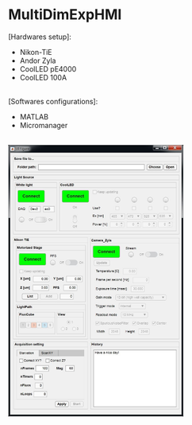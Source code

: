 # MultiDimExpHMI
[Hardwares setup]:
- Nikon-TiE
- Andor Zyla
- CoolLED pE4000
- CoolLED 100A

\
[Softwares configurations]:
- MATLAB
- Micromanager

\
<img src="https://github.com/xiangyu066/MultiDimExpHMI/blob/main/gui_screenshot.jpg" width="70%">
